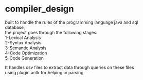 # compiler_design
built to handle the rules of the programming language java and sql database,<br />
the project goes through the following stages:<br />
1-Lexical Analysis <br />
2-Syntax Analysis <br />
3-Semantic Analysis <br />
4-Code Optimization<br />
5-Code Generation<br />

It handles csv files to extract data through queries on these files<br />
using plugin antlr for helping in parsing 
